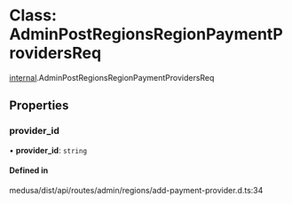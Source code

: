 # Class: AdminPostRegionsRegionPaymentProvidersReq

[internal](../modules/internal-17.md).AdminPostRegionsRegionPaymentProvidersReq

## Properties

### provider\_id

• **provider\_id**: `string`

#### Defined in

medusa/dist/api/routes/admin/regions/add-payment-provider.d.ts:34
